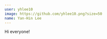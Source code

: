 ```yaml
---
user: yhlee10
image: https://github.com/yhlee10.png?size=50
name: Yan-Hin Lee
---
```


Hi everyone!
